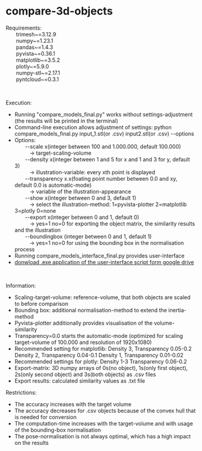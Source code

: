 # compare-3d-objects

Requirements: \
&nbsp;&nbsp;&nbsp;&nbsp;&nbsp;&nbsp; trimesh~=3.12.9 \
&nbsp;&nbsp;&nbsp;&nbsp;&nbsp;&nbsp; numpy~=1.23.1 \
&nbsp;&nbsp;&nbsp;&nbsp;&nbsp;&nbsp; pandas~=1.4.3 \
&nbsp;&nbsp;&nbsp;&nbsp;&nbsp;&nbsp; pyvista~=0.36.1 \
&nbsp;&nbsp;&nbsp;&nbsp;&nbsp;&nbsp; matplotlib~=3.5.2 \
&nbsp;&nbsp;&nbsp;&nbsp;&nbsp;&nbsp; plotly~=5.9.0 \
&nbsp;&nbsp;&nbsp;&nbsp;&nbsp;&nbsp; numpy-stl~=2.17.1 \
&nbsp;&nbsp;&nbsp;&nbsp;&nbsp;&nbsp; pyntcloud~=0.3.1

<br>

Execution:
- Running "compare_models_final.py" works without settings-adjustment (the results will be printed in the terminal)
- Command-line execution allows adjustment of settings: 
  python compare_models_final.py input_1.stl(or .csv) input2.stl(or .csv) --options
- Options: \
&nbsp;&nbsp;&nbsp;&nbsp;&nbsp;&nbsp; --scale x(integer between 100 and 1.000.000, default 100.000) \
&nbsp;&nbsp;&nbsp;&nbsp;&nbsp;&nbsp;&nbsp;&nbsp;&nbsp; -> target-scaling-volume \
&nbsp;&nbsp;&nbsp;&nbsp;&nbsp;&nbsp; --density x(integer between 1 and 5 for x and 1 and 3 for y, default 3) \
&nbsp;&nbsp;&nbsp;&nbsp;&nbsp;&nbsp;&nbsp;&nbsp;&nbsp; -> illustration-variable: every xth point is displayed \
&nbsp;&nbsp;&nbsp;&nbsp;&nbsp;&nbsp; --transparency x.x(foating point number between 0.0 and xy, default 0.0 is automatic-mode) \
&nbsp;&nbsp;&nbsp;&nbsp;&nbsp;&nbsp;&nbsp;&nbsp;&nbsp; -> variable of the illustration-appearance \
&nbsp;&nbsp;&nbsp;&nbsp;&nbsp;&nbsp; --show x(integer between 0 and 3, default 1) \
&nbsp;&nbsp;&nbsp;&nbsp;&nbsp;&nbsp;&nbsp;&nbsp;&nbsp; -> select the illustration-method: 1=pyvista-plotter 2=matplotlib 3=plotly 0=none \
&nbsp;&nbsp;&nbsp;&nbsp;&nbsp;&nbsp; --export x(integer between 0 and 1, default 0) \
&nbsp;&nbsp;&nbsp;&nbsp;&nbsp;&nbsp;&nbsp;&nbsp;&nbsp; -> yes=1 no=0 for exporting the object matrix, the similarity results and the illustration \
&nbsp;&nbsp;&nbsp;&nbsp;&nbsp;&nbsp; --boundingbox (integer between 0 and 1, default 1) \
&nbsp;&nbsp;&nbsp;&nbsp;&nbsp;&nbsp;&nbsp;&nbsp;&nbsp; -> yes=1 no=0 for using the bounding box in the normalisation process
- Running compare_models_interface_final.py provides user-interface
- [donwload .exe application of the user-interface script form google drive](https://drive.google.com/file/d/14y_kFhS_WtN7LKfyKwF03NxBgSiKPPL6/view?usp=sharing)

<br>

Information:
- Scaling-target-volume: reference-volume, that both objects are scaled to before comparison 
- Bounding box: additional normalisation-method to extend the inertia-method
- Pyvista-plotter additionally provides visualisation of the volume-similarity
- Transparency=0.0 starts the automatic-mode (optimized for scaling target-volume of 100.000 and resolution of 1920x1080)
- Recommended setting for matplotlib: Density 3, Transparency 0.05-0.2
						  Density 2, Transparency 0.04-0.1
						  Density 1, Transparency 0.01-0.02
- Recommended settings for plotly: Density 1-3
					     Transparency 0.06-0.2
- Export-matrix: 3D numpy arrays of 0s(no object), 1s(only first object), 2s(only second object) and 3s(both objects) as .csv files
- Export results: calculated similarity values as .txt file


Restrictions:
- The accuracy increases with the target volume
- The accuracy decreases for .csv objects because of the convex hull that is needed for conversion
- The computation-time increases with the target-volume and with usage of the bounding-box normalisation
- The pose-normalisation is not always optimal, which has a high impact on the results
